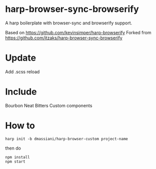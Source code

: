 harp-browser-sync-browserify
===============

A harp boilerplate with browser-sync and browserify support.

Based on https://github.com/kevinsimper/harp-browserify
Forked from https://github.com/itzaks/harp-browser-sync-browserify

Update
===============
Add .scss reload

Include
===============
Bourbon
Neat
Bitters
Custom components

How to
===============

```
harp init -b dmassiani/harp-browser-custom project-name
```

then do

```
npm install
npm start
```
